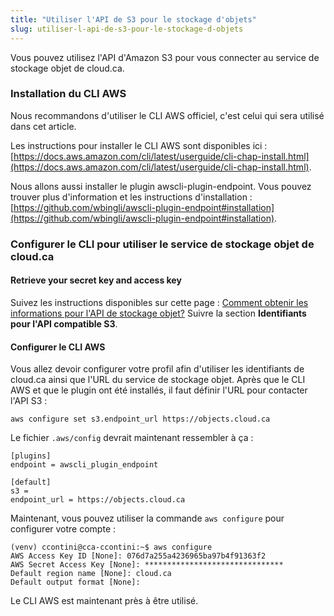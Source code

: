 ```yaml
---
title: "Utiliser l'API de S3 pour le stockage d'objets"
slug: utiliser-l-api-de-s3-pour-le-stockage-d-objets
---
```



Vous pouvez utilisez l'API d'Amazon S3 pour vous connecter au service de stockage objet de cloud.ca.

### Installation du CLI AWS

Nous recommandons d'utiliser le CLI AWS officiel, c'est celui qui sera utilisé dans cet article.

Les instructions pour installer le CLI AWS sont disponibles ici : [https://docs.aws.amazon.com/cli/latest/userguide/cli-chap-install.html](https://docs.aws.amazon.com/cli/latest/userguide/cli-chap-install.html).

Nous allons aussi installer le plugin awscli-plugin-endpoint. Vous pouvez trouver plus d'information et les instructions d'installation : [https://github.com/wbingli/awscli-plugin-endpoint#installation](https://github.com/wbingli/awscli-plugin-endpoint#installation).

### Configurer le CLI pour utiliser le service de stockage objet de cloud.ca

#### Retrieve your secret key and access key
Suivez les instructions disponibles sur cette page : [Comment obtenir les informations pour l'API de stockage objet?](how-to-obtain-object-storage-api-credentials.md) Suivre la section **Identifiants pour l'API compatible S3**.

#### Configurer le CLI AWS

Vous allez devoir configurer votre profil afin d'utiliser les identifiants de cloud.ca ainsi que l'URL du service de stockage objet. Après que le CLI AWS et que le plugin ont été installés, il faut définir l'URL pour contacter l'API S3 :

```
aws configure set s3.endpoint_url https://objects.cloud.ca
```

Le fichier `.aws/config` devrait maintenant ressembler à ça :

```
[plugins]
endpoint = awscli_plugin_endpoint

[default]
s3 =
endpoint_url = https://objects.cloud.ca
```

Maintenant, vous pouvez utiliser la commande `aws configure` pour configurer votre compte :

```
(venv) ccontini@cca-ccontini:~$ aws configure
AWS Access Key ID [None]: 076d7a255a4236965ba97b4f91363f2
AWS Secret Access Key [None]: *******************************
Default region name [None]: cloud.ca
Default output format [None]:
```

Le CLI AWS est maintenant près à être utilisé.

